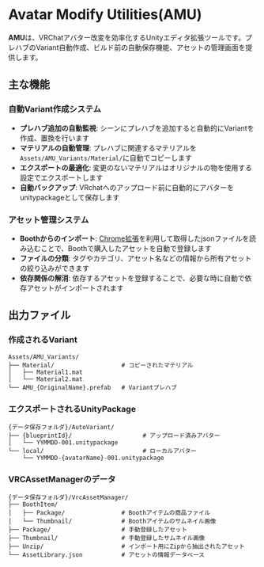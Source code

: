 # Avatar Modify Utilities(AMU)

**AMU**は、VRChatアバター改変を効率化するUnityエディタ拡張ツールです。プレハブのVariant自動作成、ビルド前の自動保存機能、アセットの管理画面を提供します。

## 主な機能

### 自動Variant作成システム
- **プレハブ追加の自動監視**: シーンにプレハブを追加すると自動的にVariantを作成、置換を行います
- **マテリアルの自動管理**: プレハブに関連するマテリアルを`Assets/AMU_Variants/Material/`に自動でコピーします
- **エクスポートの最適化**: 変更のないマテリアルはオリジナルの物を使用する設定でエクスポートします
- **自動バックアップ**: VRchatへのアップロード前に自動的にアバターをunitypackageとして保存します

### アセット管理システム
- **Boothからのインポート**: [Chrome拡張](https://github.com/4OF-fof/AMU_BoothExporter)を利用して取得したjsonファイルを読み込むことで、Boothで購入したアセットを自動で登録します
- **ファイルの分類**: タグやカテゴリ、アセット名などの情報から所有アセットの絞り込みができます
- **依存関係の解消**: 依存するアセットを登録することで、必要な時に自動で依存アセットがインポートされます

## 出力ファイル

### 作成されるVariant
```
Assets/AMU_Variants/
├── Material/                   # コピーされたマテリアル
│   ├── Material1.mat
│   └── Material2.mat
└── AMU_{OriginalName}.prefab   # Variantプレハブ
```

### エクスポートされるUnityPackage
```
{データ保存フォルダ}/AutoVariant/
├── {blueprintId}/                    # アップロード済みアバター
│   └── YYMMDD-001.unitypackage
└── local/                            # ローカルアバター
    └── YYMMDD-{avatarName}-001.unitypackage
```

### VRCAssetManagerのデータ

```
{データ保存フォルダ}/VrcAssetManager/
├── BoothItem/
│   ├── Package/                # Boothアイテムの商品ファイル
│   └── Thumbnail/              # Boothアイテムのサムネイル画像
├── Package/                    # 手動登録したアセット
├── Thumbnail/                  # 手動登録したサムネイル画像
├── Unzip/                      # インポート用にZipから抽出されたアセット
└── AssetLibrary.json           # アセットの情報データベース
```